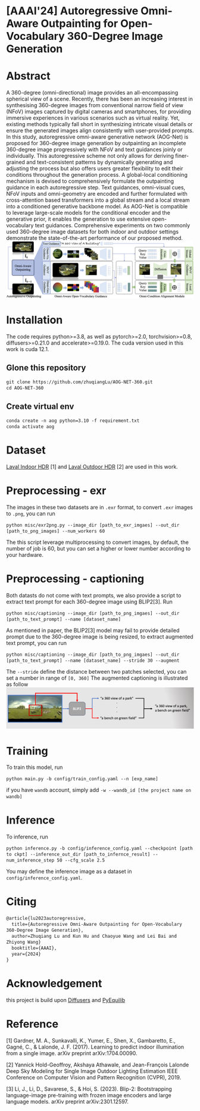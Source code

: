 # [AAAI'24] Autoregressive Omni-Aware Outpainting for Open-Vocabulary 360-Degree Image Generation



# Abstract 
A 360-degree (omni-directional) image provides an all-encompassing spherical view of a scene. Recently, there has been an increasing interest in synthesising 360-degree images from conventional narrow field of view (NFoV) images captured by digital cameras and smartphones, for providing immersive experiences in various scenarios such as virtual reality. Yet, existing methods typically fall short in synthesizing intricate visual details or ensure the generated images align consistently with user-provided prompts. In this study, autoregressive omni-aware generative network (AOG-Net) is proposed for 360-degree image generation by outpainting an incomplete 360-degree image progressively with NFoV and text guidances joinly or individually. This autoregressive scheme not only allows for deriving finer-grained and text-consistent patterns by dynamically generating and adjusting the process but also offers users greater flexibility to edit their conditions throughout the generation process. A global-local conditioning mechanism is devised to comprehensively formulate the outpainting guidance in each autoregressive step. Text guidances, omni-visual cues, NFoV inputs and omni-geometry are encoded and further formulated with cross-attention based transformers into a global stream and a local stream into a conditioned generative backbone model. As AOG-Net is compatible to leverage large-scale models for the conditional encoder and the generative prior, it enables the generation to use extensive open-vocabulary text guidances. Comprehensive experiments on two commonly used 360-degree image datasets for both indoor and outdoor settings demonstrate the state-of-the-art performance of our proposed method. 
![](./assets/method.png)


# Installation 
The code requires python>=3.8, as well as pytorch>=2.0, torchvision>=0.8, diffusers>=0.21.0 and accelerate>=0.19.0. The cuda version used in this work is cuda 12.1.
## Glone this repository
```
git clone https://github.com/zhuqiangLu/AOG-NET-360.git
cd AOG-NET-360
```
## Create virtual env
```
conda create -n aog python=3.10 -f requirement.txt
conda activate aog
```

# Dataset
[Laval Indoor HDR](http://hdrdb.com/indoor/) [1] and [Laval Outdoor HDR](http://hdrdb.com/outdoor/) [2] are used in this work. 


# Preprocessing - exr
The images in these two datasets are in ```.exr``` format, to convert ```.exr``` images to ```.png```, you can run
```
python misc/exr2png.py --image_dir [path_to_exr_imgaes] --out_dir [path_to_png_images] --num_workers 60
```
The this script leverage multiprocessing to convert images, by default, the number of job is 60, but you can set a higher or lower number according to your hardware.

# Preprocessing - captioning 
Both datasts do not come with text prompts, we also provide a script to extract text prompt for each 360-degree image using BLIP2[3]. Run
```
python misc/captioning --image_dir [path_to_png_imgaes] --out_dir [path_to_text_prompt] --name [dataset_name]
```
As mentioned in paper, the BLIP2[3] model may fail to provide detailed prompt due to the 360-degree image is being resized, to extract augmented text prompt, you can run 

```
python misc/captioning --image_dir [path_to_png_imgaes] --out_dir [path_to_text_prompt] --name [dataset_name] --stride 30 --augment 
```
The ```--stride``` define the distance between two patches selected, you can set a number in range of ```[0, 360]```
The augmented captioning is illustrated as follow
![](./assets/captioning.png)

# Training
To train this model, run 
```
python main.py -b config/train_config.yaml --n [exp_name] 
```
if you have ```wandb``` account, simply add ```-w --wandb_id [the project name on wandb]```

# Inference
To inference, run 
```
python inference.py -b config/inference_config.yaml --checkpoint [path to ckpt] --inference_out_dir [path_to_infernce_result] --num_inference_step 50 --cfg_scale 2.5
```
You may define the inference image as a dataset in ```config/inference_config.yaml```.


# Citing 
```
@article{lu2023autoregressive,
  title={Autoregressive Omni-Aware Outpainting for Open-Vocabulary 360-Degree Image Generation},
  author=Zhuqiang Lu and Kun Hu and Chaoyue Wang and Lei Bai and Zhiyong Wang}
  booktitle={AAAI},
  year={2024}
}

```
# Acknowledgement
this project is build upon [Diffusers](https://github.com/huggingface/diffusers) and [PyEquilib](https://github.com/haruishi43/equilib)

# Reference
[1] Gardner, M. A., Sunkavalli, K., Yumer, E., Shen, X., Gambaretto, E., Gagné, C., & Lalonde, J. F. (2017). Learning to predict indoor illumination from a single image. arXiv preprint arXiv:1704.00090.

[2] Yannick Hold-Geoffroy, Akshaya Athawale, and Jean-François Lalonde Deep Sky Modeling for Single Image Outdoor Lighting Estimation IEEE Conference on Computer Vision and Pattern Recognition (CVPR), 2019.

[3] Li, J., Li, D., Savarese, S., & Hoi, S. (2023). Blip-2: Bootstrapping language-image pre-training with frozen image encoders and large language models. arXiv preprint arXiv:2301.12597.
